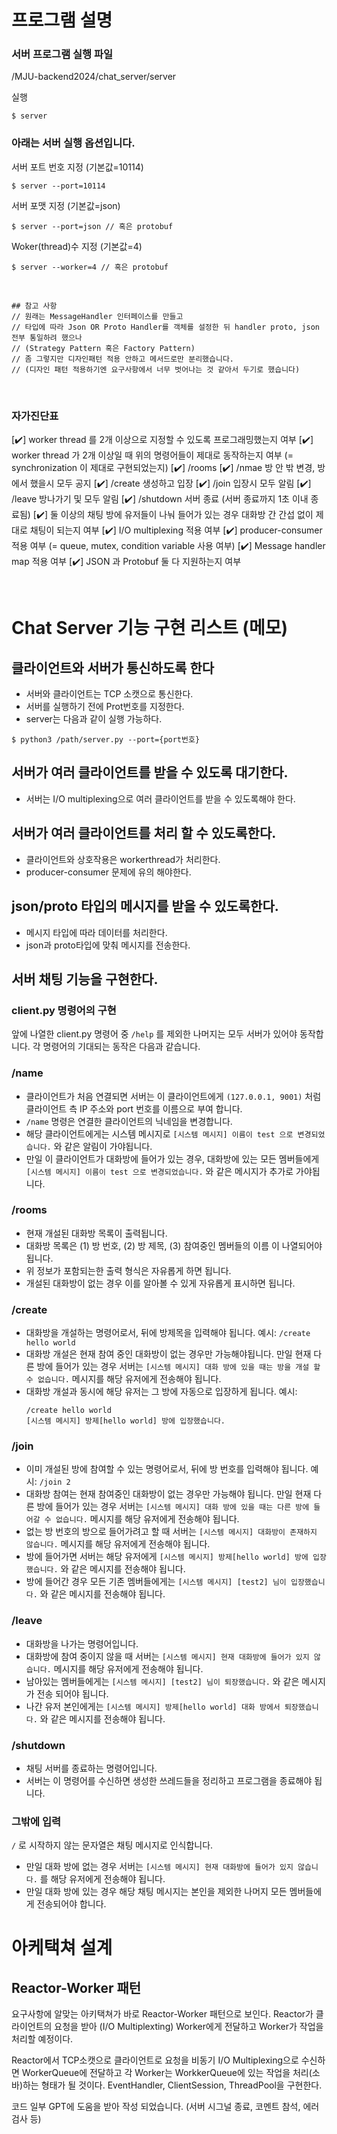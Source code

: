 
# 프로그램 설명


### 서버 프로그램 실행 파일
/MJU-backend2024/chat_server/server

실행
```
$ server
```

### 아래는 서버 실행 옵션입니다.

서버 포트 번호 지정 (기본값=10114)
```
$ server --port=10114
```

서버 포맷 지정 (기본값=json)
```
$ server --port=json // 혹은 protobuf
```

Woker(thread)수 지정 (기본값=4)
```
$ server --worker=4 // 혹은 protobuf
```
<br>

```
## 참고 사항
// 원래는 MessageHandler 인터페이스를 만들고 
// 타입에 따라 Json OR Proto Handler를 객체를 설정한 뒤 handler proto, json 전부 통일하려 했으나
// (Strategy Pattern 혹은 Factory Pattern)
// 좀 그렇지만 디자인패턴 적용 안하고 메서드로만 분리했습니다. 
// (디자인 패턴 적용하기엔 요구사항에서 너무 벗어나는 것 같아서 두기로 했습니다)
```
<br>

### 자가진단표


[✔️] worker thread 를 2개 이상으로 지정할 수 있도록 프로그래밍했는지 여부
[✔️] worker thread 가 2개 이상일 때 위의 명령어들이 제대로 동작하는지 여부 (= synchronization 이 제대로 구현되었는지)
  [✔️] /rooms
  [✔️] /nmae 방 안 밖 변경, 방에서 했을시 모두 공지
  [✔️] /create 생성하고 입장
  [✔️] /join 입장시 모두 알림
  [✔️] /leave 방나가기 및 모두 알림
  [✔️] /shutdown 서버 종료 (서버 종료까지 1초 이내 종료됨)
[✔️] 둘 이상의 채팅 방에 유저들이 나눠 들어가 있는 경우 대화방 간 간섭 없이 제대로 채팅이 되는지 여부
[✔️] I/O multiplexing 적용 여부
[✔️] producer-consumer 적용 여부 (= queue, mutex, condition variable 사용 여부)
[✔️] Message handler map 적용 여부
[✔️] JSON 과 Protobuf 둘 다 지원하는지 여부

<br>


# Chat Server 기능 구현 리스트 (메모)

## 클라이언트와 서버가 통신하도록 한다

- 서버와 클라이언트는 TCP 소캣으로 통신한다.
- 서버를 실행하기 전에 Prot번호를 지정한다.
- server는 다음과 같이 실행 가능하다. 

```
$ python3 /path/server.py --port={port번호}
```


## 서버가 여러 클라이언트를 받을 수 있도록 대기한다.

- 서버는 I/O multiplexing으로 여러 클라이언트를 받을 수 있도록해야 한다. 


## 서버가 여러 클라이언트를 처리 할 수 있도록한다.

- 클라이언트와 상호작용은 workerthread가 처리한다.
- producer-consumer 문제에 유의 해야한다.


## json/proto 타입의 메시지를 받을 수 있도록한다.

- 메시지 타입에 따라 데이터를 처리한다.
- json과 proto타입에 맞춰 메시지를 전송한다.


## 서버 채팅 기능을 구현한다.

### client.py 명령어의 구현
앞에 나열한 client.py 명령어 중 `/help` 를 제외한 나머지는 모두 서버가 있어야 동작합니다.
각 명령어의 기대되는 동작은 다음과 같습니다.

### /name

* 클라이언트가 처음 연결되면 서버는 이 클라이언트에게 `(127.0.0.1, 9001)` 처럼 클라이언트 측 IP 주소와 port 번호를 이름으로 부여 합니다.
* `/name` 명령은 연결한 클라이언트의 닉네임을 변경합니다.
* 해당 클라이언트에게는 시스템 메시지로 `[시스템 메시지] 이름이 test 으로 변경되었습니다.` 와 같은 알림이 가야됩니다.
* 만일 이 클라이언트가 대화방에 들어가 있는 경우, 대화방에 있는 모든 멤버들에게 `[시스템 메시지] 이름이 test 으로 변경되었습니다.` 와 같은 메시지가 추가로 가야됩니다.

### /rooms

* 현재 개설된 대화방 목록이 출력됩니다.
* 대화방 목록은 (1) 방 번호, (2) 방 제목, (3) 참여중인 멤버들의 이름 이 나열되어야 됩니다.
* 위 정보가 포함되는한 출력 형식은 자유롭게 하면 됩니다.
* 개설된 대화방이 없는 경우 이를 알아볼 수 있게 자유롭게 표시하면 됩니다.

### /create

* 대화방을 개설하는 명령어로서, 뒤에 방제목을 입력해야 됩니다.
  예시: `/create hello world`
* 대화방 개설은 현재 참여 중인 대화방이 없는 경우만 가능해야됩니다. 만일 현재 다른 방에 들어가 있는 경우 서버는 `[시스템 메시지] 대화 방에 있을 때는 방을 개설 할 수 없습니다.` 메시지를 해당 유저에게 전송해야 됩니다.
* 대화방 개설과 동시에 해당 유저는 그 방에 자동으로 입장하게 됩니다.
  예시:
  ```
  /create hello world
  [시스템 메시지] 방제[hello world] 방에 입장했습니다.
  ```

### /join

* 이미 개설된 방에 참여할 수 있는 명령어로서, 뒤에 방 번호를 입력해야 됩니다.
  예시: `/join 2`
* 대화방 참여는 현재 참여중인 대화방이 없는 경우만 가능해야 됩니다. 만일 현재 다른 방에 들어가 있는 경우 서버는 `[시스템 메시지] 대화 방에 있을 때는 다른 방에 들어갈 수 없습니다.` 메시지를 해당 유저에게 전송해야 됩니다.
* 없는 방 번호의 방으로 들어가려고 할 때 서버는 `[시스템 메시지] 대화방이 존재하지 않습니다.` 메시지를 해당 유저에게 전송해야 됩니다.
* 방에 들어가면 서버는 해당 유저에게 `[시스템 메시지] 방제[hello world] 방에 입장했습니다.` 와 같은 메시지를 전송해야 됩니다.
* 방에 들어간 경우 모든 기존 멤버들에게는 `[시스템 메시지] [test2] 님이 입장했습니다.` 와 같은 메시지를 전송해야 됩니다.

### /leave

* 대화방을 나가는 명령어입니다.
* 대화방에 참여 중이지 않을 때 서버는 `[시스템 메시지] 현재 대화방에 들어가 있지 않습니다.` 메시지를 해당 유저에게 전송해야 됩니다.
* 남아있는 멤버들에게는 `[시스템 메시지] [test2] 님이 퇴장했습니다.` 와 같은 메시지가 전송 되어야 됩니다.
* 나간 유저 본인에게는 `[시스템 메시지] 방제[hello world] 대화 방에서 퇴장했습니다.` 와 같은 메시지를 전송해야 됩니다.

### /shutdown

* 채팅 서버를 종료하는 명령어입니다.
* 서버는 이 명령어를 수신하면 생성한 쓰레드들을 정리하고 프로그램을 종료해야 됩니다.

### 그밖에 입력

`/` 로 시작하지 않는 문자열은 채팅 메시지로 인식합니다.

* 만일 대화 방에 없는 경우 서버는 `[시스템 메시지] 현재 대화방에 들어가 있지 않습니다.` 를 해당 유저에게 전송해야 됩니다.
* 만일 대화 방에 있는 경우 해당 채팅 메시지는 본인을 제외한 나머지 모든 멤버들에게 전송되어야 합니다. 


# 아케택쳐 설계

## Reactor-Worker 패턴

요구사항에 알맞는 아키택쳐가 바로 Reactor-Worker 패턴으로 보인다.
Reactor가 클라이언트의 요청을 받아 (I/O Multiplexting) Worker에게 전달하고 Worker가 작업을 처리할 예정이다.

Reactor에서 TCP소캣으로 클라이언트로 요청을 비동기 I/O Multiplexing으로 수신하면 WorkerQueue에 전달하고
각 Worker는 WorkkerQueue에 있는 작업을 처리(소바)하는 형태가 될 것이다.
EventHandler, ClientSession, ThreadPool을 구현한다.




코드 일부 GPT에 도움을 받아 작성 되었습니다.
(서버 시그널 종료, 코멘트 참석, 에러 검사 등)
